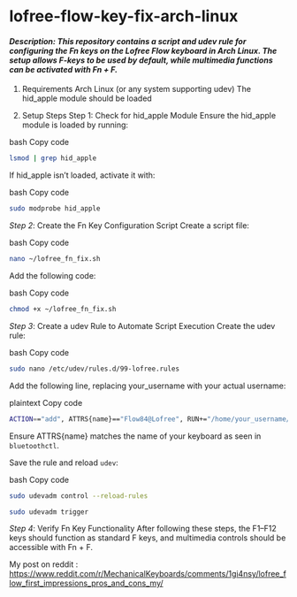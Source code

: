 # lofree-flow-key-fix-arch-linux

####  *Description: This repository contains a script and udev rule for configuring the Fn keys on the Lofree Flow keyboard in Arch Linux. The setup allows F-keys to be used by default, while multimedia functions can be activated with Fn + F.*

1. Requirements
Arch Linux (or any system supporting udev)
The hid_apple module should be loaded

2. Setup Steps
Step 1: Check for hid_apple Module
Ensure the hid_apple module is loaded by running:

bash
Copy code
```zsh
lsmod | grep hid_apple
```
If hid_apple isn’t loaded, activate it with:

bash
Copy code 
```zsh
sudo modprobe hid_apple
```
*Step 2*: Create the Fn Key Configuration Script
Create a script file:

bash
Copy code
```zsh
nano ~/lofree_fn_fix.sh
```
Add the following code: 

bash
Copy code
```zsh
chmod +x ~/lofree_fn_fix.sh
``` 

*Step 3*: Create a udev Rule to Automate Script Execution
Create the udev rule:

bash
Copy code
```zsh
sudo nano /etc/udev/rules.d/99-lofree.rules
```
Add the following line, replacing your_username with your actual username:

plaintext
Copy code
```zsh
ACTION=="add", ATTRS{name}=="Flow84@Lofree", RUN+="/home/your_username/lofree_fn_fix.sh"
```
Ensure ATTRS{name} matches the name of your keyboard as seen in `bluetoothctl`.

Save the rule and reload `udev`:

bash
Copy code
```zsh
sudo udevadm control --reload-rules

sudo udevadm trigger

```

*Step 4*: Verify Fn Key Functionality
After following these steps, the F1–F12 keys should function as standard F keys, and multimedia controls should be accessible with Fn + F.


My post on reddit : https://www.reddit.com/r/MechanicalKeyboards/comments/1gi4nsy/lofree_flow_first_impressions_pros_and_cons_my/